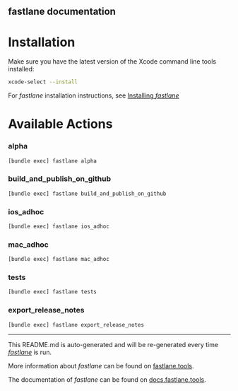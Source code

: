 fastlane documentation
----

# Installation

Make sure you have the latest version of the Xcode command line tools installed:

```sh
xcode-select --install
```

For _fastlane_ installation instructions, see [Installing _fastlane_](https://docs.fastlane.tools/#installing-fastlane)

# Available Actions

### alpha

```sh
[bundle exec] fastlane alpha
```



### build_and_publish_on_github

```sh
[bundle exec] fastlane build_and_publish_on_github
```



### ios_adhoc

```sh
[bundle exec] fastlane ios_adhoc
```



### mac_adhoc

```sh
[bundle exec] fastlane mac_adhoc
```



### tests

```sh
[bundle exec] fastlane tests
```



### export_release_notes

```sh
[bundle exec] fastlane export_release_notes
```



----

This README.md is auto-generated and will be re-generated every time [_fastlane_](https://fastlane.tools) is run.

More information about _fastlane_ can be found on [fastlane.tools](https://fastlane.tools).

The documentation of _fastlane_ can be found on [docs.fastlane.tools](https://docs.fastlane.tools).
